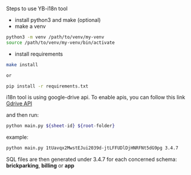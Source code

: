 Steps to use YB-i18n tool

* install python3 and make (optional)
* make a venv

```sh
python3 -m venv /path/to/venv/my-venv
source /path/to/venv/my-venv/bin/activate
```

* install requirements

```sh
make install

or

pip install -r requirements.txt
```

i18n tool is using google-drive api. To enable apis, you can follow this link
[Gdrive API](https://developers.google.com/drive/api/v3/quickstart/python)

and then run:

```sh
python main.py ${sheet-id} ${root-folder}
```

example:

```sh
python main.py 1tUavqx2MwstEJui2039d-jtLFFUDlDjHNRFNt5dG9pg 3.4.7
```

SQL files are then generated under 3.4.7 for each concerned schema: **brickparking**, **billing** or **app**
